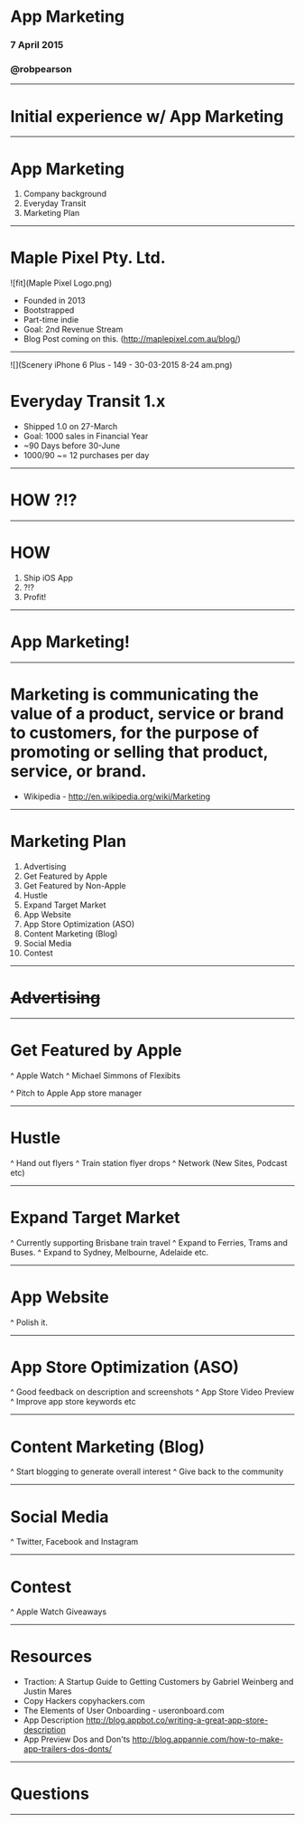 # App Marketing

### 7 April 2015
### @robpearson

---

# Initial experience w/ App Marketing

---

# App Marketing

1. Company background
1. Everyday Transit
1. Marketing Plan

---

# Maple Pixel Pty. Ltd.

![fit](Maple Pixel Logo.png)

- Founded in 2013
- Bootstrapped
- Part-time indie
- Goal: 2nd Revenue Stream
- Blog Post coming on this. (http://maplepixel.com.au/blog/)

---

![](Scenery iPhone 6 Plus - 149 - 30-03-2015 8-24 am.png)

# Everyday Transit 1.x

* Shipped 1.0 on 27-March
* Goal: 1000 sales in Financial Year
* ~90 Days before 30-June
* 1000/90 ~= 12 purchases per day

---

# HOW ?!?

---

# HOW

1. Ship iOS App
2. ?!?
3. Profit!

---

# App Marketing!

---

# Marketing is communicating the value of a product, service or brand to customers, for the purpose of promoting or selling that product, service, or brand.

* Wikipedia - http://en.wikipedia.org/wiki/Marketing

---

# Marketing Plan

1. Advertising
1. Get Featured by Apple
1. Get Featured by Non-Apple
1. Hustle
1. Expand Target Market
1. App Website
1. App Store Optimization (ASO)
1. Content Marketing (Blog)
1. Social Media
1. Contest

---

# ~~Advertising~~

---

# Get Featured by Apple

^ Apple Watch
^ Michael Simmons of Flexibits
<!--
- Professional Icon
- Work with a designer
- Have a great product
-->
^ Pitch to Apple App store manager

---

# Hustle

^ Hand out flyers
^ Train station flyer drops
^ Network (New Sites, Podcast etc)

---

# Expand Target Market

^ Currently supporting Brisbane train travel
^ Expand to Ferries, Trams and Buses.
^ Expand to Sydney, Melbourne, Adelaide etc.

---

# App Website

^ Polish it.

---

# App Store Optimization (ASO)

^ Good feedback on description and screenshots
^ App Store Video Preview
^ Improve app store keywords etc

---

# Content Marketing (Blog)

^ Start blogging to generate overall interest
^ Give back to the community

---

# Social Media

^ Twitter, Facebook and Instagram

---

# Contest

^ Apple Watch Giveaways

---

# Resources

* Traction: A Startup Guide to Getting Customers by Gabriel Weinberg and Justin Mares
* Copy Hackers copyhackers.com
* The Elements of User Onboarding - useronboard.com
* App Description
  http://blog.appbot.co/writing-a-great-app-store-description
* App Preview Dos and Don'ts
  http://blog.appannie.com/how-to-make-app-trailers-dos-donts/

---

# Questions

---
